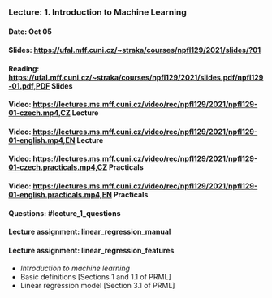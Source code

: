 ### Lecture: 1. Introduction to Machine Learning
#### Date: Oct 05
#### Slides: https://ufal.mff.cuni.cz/~straka/courses/npfl129/2021/slides/?01
#### Reading: https://ufal.mff.cuni.cz/~straka/courses/npfl129/2021/slides.pdf/npfl129-01.pdf,PDF Slides
#### Video: https://lectures.ms.mff.cuni.cz/video/rec/npfl129/2021/npfl129-01-czech.mp4,CZ Lecture
#### Video: https://lectures.ms.mff.cuni.cz/video/rec/npfl129/2021/npfl129-01-english.mp4,EN Lecture
#### Video: https://lectures.ms.mff.cuni.cz/video/rec/npfl129/2021/npfl129-01-czech.practicals.mp4,CZ Practicals
#### Video: https://lectures.ms.mff.cuni.cz/video/rec/npfl129/2021/npfl129-01-english.practicals.mp4,EN Practicals
#### Questions: #lecture_1_questions
#### Lecture assignment: linear_regression_manual
#### Lecture assignment: linear_regression_features

- _Introduction to machine learning_
- Basic definitions [Sections 1 and 1.1 of PRML]
- Linear regression model [Section 3.1 of PRML]
